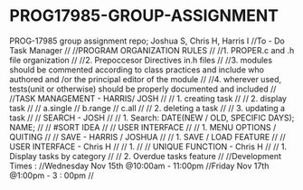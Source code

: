 # PROG17985-GROUP-ASSIGNMENT
PROG-17985 group assignment repo; Joshua S, Chris H, Harris I
//To - Do Task Manager
//
//PROGRAM ORGANIZATION RULES
//
//1. PROPER.c and .h file organization
//
//2. Prepoccesor Directives in.h files
//
//3. modules should be commented according to class practices and include who authored and /or the principal editor of the module
//
//4. wherever used, tests(unit or otherwise) should be properly documented and included
//
//TASK MANAGEMENT - HARRIS/ JOSH
//
// 1. creating task
//
// 2. display task
//
//	a.single
//	b.range
//	c.all
//
// 2. deleting a task
//
// 3. updating a task
//
// SEARCH - JOSH
//
// 1. Search: DATE(NEW / OLD, SPECIFIC DAYS); NAME;
//
// #SORT IDEA
//
// USER INTERFACE
//
// 1. MENU OPTIONS / QUITING
//
// SAVE - HARRIS / JOSHUA
//
// 1. SAVE / LOAD FEATURE
//
// USER INTERFACE - Chris H
// 
// 1.
// 
// UNIQUE FUNCTION - Chris H
//
// 1. Display tasks by category
//
// 2. Overdue tasks feature
//
//Development Times :
//Wednesday Nov 15th @10:00am - 11:00pm 
//Friday    Nov 17th @1:00pm - 3 : 00pm
//

